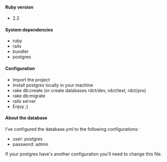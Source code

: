 #### Ruby version
* 2.2

#### System dependencies
* ruby
* rails
* bundler
* postgres

#### Configuration
* Import the project
* Install postgres locally in your machine
* rake db:create (or create databases rdct/dev, rdct/test, rdct/pro)
* rake db:migrate
* rails server
* Enjoy ;)

#### About the database
I've configured the database.yml to the following configurations:
* user: postgres
* password: admin

If your postgres have's another configuration you'll need to change this file.

